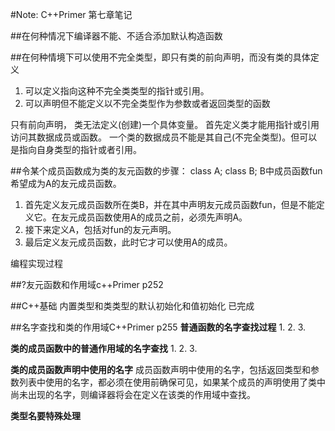 #Note: C++Primer 第七章笔记

##在何种情况下编译器不能、不适合添加默认构造函数

##在何种情境下可以使用不完全类型，即只有类的前向声明，而没有类的具体定义
1. 可以定义指向这种不完全类类型的指针或引用。
2. 可以声明但不能定义以不完全类型作为参数或者返回类型的函数

只有前向声明，
类无法定义(创建)一个具体变量。
首先定义类才能用指针或引用访问其数据成员或函数。
一个类的数据成员不能是其自己(不完全类型)。但可以是指向自身类型的指针或者引用。

##令某个成员函数成为类的友元函数的步骤：
class A;
class B;
B中成员函数fun希望成为A的友元成员函数。
1. 首先定义友元成员函数所在类B，并在其中声明友元成员函数fun，但是不能定义它。在友元成员函数使用A的成员之前，必须先声明A。
2. 接下来定义A，包括对fun的友元声明。
3. 最后定义友元成员函数，此时它才可以使用A的成员。

编程实现过程

##?友元函数和作用域c++Primer p252

##C++基础 内置类型和类类型的默认初始化和值初始化
已完成

##名字查找和类的作用域C++Primer p255
**普通函数的名字查找过程**
1.
2.
3.

**类的成员函数中的普通作用域的名字查找**
1.
2.
3.

**类的成员函数声明中使用的名字**
成员函数声明中使用的名字，包括返回类型和参数列表中使用的名字，都必须在使用前确保可见，如果某个成员的声明使用了类中尚未出现的名字，则编译器将会在定义在该类的作用域中查找。

**类型名要特殊处理**

















